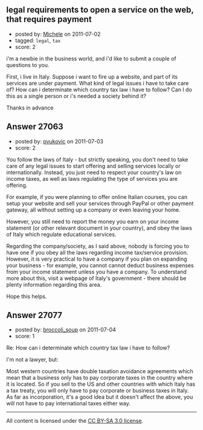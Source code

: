 ## legal requirements to open a service on the web, that requires payment

- posted by: [Michele](https://stackexchange.com/users/-1/11658-michele) on 2011-07-02
- tagged: `legal`, `tax`
- score: 2

i'm a newbie in the business world, and i'd like to submit a couple of questions to you.

First, i live in Italy.
Suppose i want to fire up a website, and part of its services are under payment. What kind of legal issues i have to take care of? How can i determinate which country tax law i have to follow? Can I do this as a single person or i's needed a society behind it?

Thanks in advance


## Answer 27063

- posted by: [pvukovic](https://stackexchange.com/users/-1/11662-pvukovic) on 2011-07-03
- score: 2

You follow the laws of Italy - but strictly speaking, you don't need to take care of any legal issues to start offering and selling services locally or internationally. Instead, you just need to respect your country's law on income taxes, as well as laws regulating the type of services you are offering. 

For example, if you were planning to offer online Italian courses, you can setup your website and sell your services through PayPal or other payment gateway, all without setting up a company or even leaving your home.

However, you still need to report the money you earn on your income statement (or other relevant document in your country), and obey the laws of Italy which regulate educational services.

Regarding the company/society, as I said above, nobody is forcing you to have one if you obey all the laws regarding income tax/service provision. However, it is very practical to have a company if you plan on expanding your business - for example, you cannot cannot deduct business expenses from your income statement unless you have a company. To understand more about this, visit a webpage of Italy's government - there should be plenty information regarding this area.

Hope this helps.






## Answer 27077

- posted by: [broccoli_soup](https://stackexchange.com/users/-1/11670-broccoli-soup) on 2011-07-04
- score: 1

Re: How can i determinate which country tax law i have to follow?

I'm not a lawyer, but:

Most western countries have double taxation avoidance agreements which mean that a business only has to pay corporate taxes in the country where it is located. So if you sell to the US and other countries with which Italy has a tax treaty, you will only have to pay corporate or business taxes in Italy. As far as incorporation, it's a good idea but it doesn't affect the above, you will not have to pay international taxes either way. 



---

All content is licensed under the [CC BY-SA 3.0 license](https://creativecommons.org/licenses/by-sa/3.0/).
